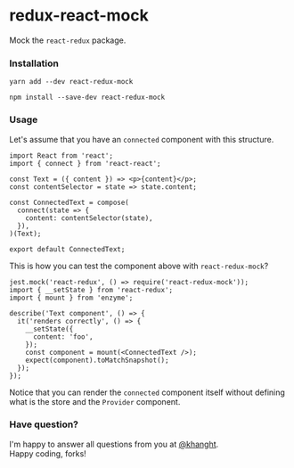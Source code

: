 # redux-react-mock
Mock the `react-redux` package.

### Installation

```
yarn add --dev react-redux-mock
```

```
npm install --save-dev react-redux-mock
```

### Usage

Let's assume that you have an `connected` component with this structure.
```
import React from 'react';
import { connect } from 'react-react';

const Text = ({ content }) => <p>{content}</p>;
const contentSelector = state => state.content;

const ConnectedText = compose(
  connect(state => {
    content: contentSelector(state),
  }),
)(Text);

export default ConnectedText;
```

This is how you can test the component above with `react-redux-mock`?
```
jest.mock('react-redux', () => require('react-redux-mock'));
import { __setState } from 'react-redux';
import { mount } from 'enzyme';

describe('Text component', () => {
  it('renders correctly', () => {
    __setState({
      content: 'foo',
    });
    const component = mount(<ConnectedText />);
    expect(component).toMatchSnapshot();
  });
});
```

Notice that you can render the `connected` component itself without
defining what is the store and the `Provider` component.

### Have question?
I'm happy to answer all questions from you at [@khanght](https://twitter.com/khanght).   
Happy coding, forks!
